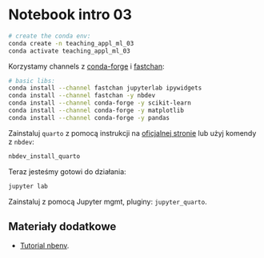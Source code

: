 # Notebook intro 03

```bash
# create the conda env:
conda create -n teaching_appl_ml_03
conda activate teaching_appl_ml_03
```

Korzystamy channels z [conda-forge](https://anaconda.org/conda-forge/repo) i [fastchan](https://anaconda.org/fastchan):

```bash
# basic libs:
conda install --channel fastchan jupyterlab ipywidgets
conda install --channel fastchan -y nbdev
conda install --channel conda-forge -y scikit-learn
conda install --channel conda-forge -y matplotlib
conda install --channel conda-forge -y pandas
```

Zainstaluj `quarto` z pomocą instrukcji na [oficjalnej stronie](https://quarto.org/docs/get-started/) lub użyj komendy z `nbdev`:

```bash
nbdev_install_quarto
```

Teraz jesteśmy gotowi do działania:

```bash
jupyter lab
```

Zainstaluj z pomocą Jupyter mgmt, pluginy: `jupyter_quarto`.

## Materiały dodatkowe

- [Tutorial nbenv](https://nbdev.fast.ai/tutorials/tutorial.html).
